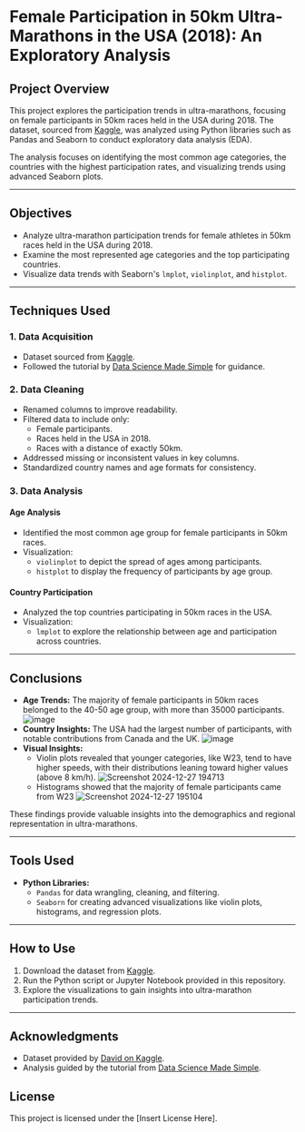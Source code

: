 
# Female Participation in 50km Ultra-Marathons in the USA (2018): An Exploratory Analysis

## Project Overview  
This project explores the participation trends in ultra-marathons, focusing on female participants in 50km races held in the USA during 2018. The dataset, sourced from [Kaggle](https://www.kaggle.com/datasets/aiaiaidavid/the-big-dataset-of-ultra-marathon-running/discussion/420633), was analyzed using Python libraries such as Pandas and Seaborn to conduct exploratory data analysis (EDA).  

The analysis focuses on identifying the most common age categories, the countries with the highest participation rates, and visualizing trends using advanced Seaborn plots.

---

## Objectives  
- Analyze ultra-marathon participation trends for female athletes in 50km races held in the USA during 2018.  
- Examine the most represented age categories and the top participating countries.  
- Visualize data trends with Seaborn's `lmplot`, `violinplot`, and `histplot`.  

---

## Techniques Used  

### 1. Data Acquisition  
- Dataset sourced from [Kaggle](https://www.kaggle.com/datasets/aiaiaidavid/the-big-dataset-of-ultra-marathon-running/discussion/420633).  
- Followed the tutorial by [Data Science Made Simple](https://www.youtube.com/watch?v=4sZFkPw87ng) for guidance.  

### 2. Data Cleaning  
- Renamed columns to improve readability.  
- Filtered data to include only:  
  - Female participants.  
  - Races held in the USA in 2018.  
  - Races with a distance of exactly 50km.  
- Addressed missing or inconsistent values in key columns.  
- Standardized country names and age formats for consistency.  

### 3. Data Analysis  

#### Age Analysis  
- Identified the most common age group for female participants in 50km races.  
- Visualization:  
  - `violinplot` to depict the spread of ages among participants.  
  - `histplot` to display the frequency of participants by age group.

#### Country Participation  
- Analyzed the top countries participating in 50km races in the USA.  
- Visualization:  
  - `lmplot` to explore the relationship between age and participation across countries.  

---

## Conclusions  
- **Age Trends:** The majority of female participants in 50km races belonged to the 40-50 age group, with more than 35000 participants.
![image](https://github.com/user-attachments/assets/6e23c738-41b2-4b37-9b59-8fde13c320bb)
- **Country Insights:** The USA had the largest number of participants, with notable contributions from Canada and the UK.
![image](https://github.com/user-attachments/assets/a8fdc888-a16e-441f-97be-64563050ace3)
- **Visual Insights:**  
  - Violin plots revealed that younger categories, like W23, tend to have higher speeds, with their distributions leaning toward higher values (above 8 km/h).
  ![Screenshot 2024-12-27 194713](https://github.com/user-attachments/assets/7f22c632-d3bb-4587-89d4-36c3b6d27e3b)
  - Histograms showed that the majority of female participants came from W23
  ![Screenshot 2024-12-27 195104](https://github.com/user-attachments/assets/e9ebd32d-3e37-47fb-a23b-8c2e746d4405)

These findings provide valuable insights into the demographics and regional representation in ultra-marathons.  

---

## Tools Used  
- **Python Libraries:**  
  - `Pandas` for data wrangling, cleaning, and filtering.  
  - `Seaborn` for creating advanced visualizations like violin plots, histograms, and regression plots.  

---

## How to Use  
1. Download the dataset from [Kaggle](https://www.kaggle.com/datasets/aiaiaidavid/the-big-dataset-of-ultra-marathon-running/discussion/420633).  
2. Run the Python script or Jupyter Notebook provided in this repository.  
3. Explore the visualizations to gain insights into ultra-marathon participation trends.  

---

## Acknowledgments  
- Dataset provided by [David on Kaggle](https://www.kaggle.com/datasets/aiaiaidavid/the-big-dataset-of-ultra-marathon-running).  
- Analysis guided by the tutorial from [Data Science Made Simple](https://www.youtube.com/watch?v=4sZFkPw87ng).  

## License  
This project is licensed under the [Insert License Here].  
